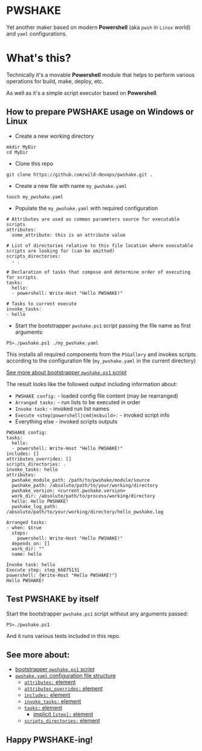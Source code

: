 # PWSHAKE
Yet another maker based on modern **Powershell** (aka `pwsh` in `Linux` world) and `yaml` configurations.

# What's this?
Technically it's a movable **Powershell** module that helps to perform various operations for build, make, deploy, etc.

As well as it's a simple script executor based on **Powershell**.

## How to prepare **PWSHAKE** usage on Windows or Linux

* Create a new working directory

```
mkdir MyDir
cd MyDir
```

* Clone this repo

```
git clone https://github.com/wild-devops/pwshake.git .
```
  
* Create a new file with name `my_pwshake.yaml`

```
touch my_pwshake.yaml
```
* Populate the `my_pwshake.yaml` with required configuration

```
# Attributes are used as common parameters source for executable scripts
attributes:
  some_attribute: this is an attribute value

# List of directories relative to this file location where executable scripts are looking for (can be omitted)
scripts_directories:
  - .

# Declaration of tasks that compose and determine order of executing for scripts
tasks:
  hello:
  - powershell: Write-Host "Hello PWSHAKE!"

# Tasks to current execute
invoke_tasks:
- hello

```

* Start the bootstrapper `pwshake.ps1` script passing the file name as first arguments:

```
PS>./pwshake.ps1 ./my_pwshake.yaml
```
This installs all required components from the `PSGallery` and invokes scripts according to the configuration file (`my_pwshake.yaml` in the current directory)

[See more about bootstrapper `pwshake.ps1` script](../doc/bootstrapper.md)


The result looks like the followed output including information about:
*  `PWSHAKE config:` - loaded config file content (may be rearranged)
*  `Arranged tasks:` - run lists to be executed in order
*  `Invoke task:` - invoked run list names
*  `Execute <step|powershell|cmd|msbuild>:` - invoked script info
*  Everything else - invoked scripts outputs

```
PWSHAKE config:
tasks:
  hello:
  - powershell: Write-Host "Hello PWSHAKE!"
includes: []
attributes_overrides: []
scripts_directories: .
invoke_tasks: hello
attributes:
  pwshake_module_path: /path/to/pwshake/module/source
  pwshake_path: /absolute/path/to/your/working/directory
  pwshake_version: <current.pwshake.version>
  work_dir: /absolute/path/to/process/working/directory
  hello: Hello PWSHAKE!
  pwshake_log_path: /absolute/path/to/your/working/directory/hello_pwshake.log

Arranged tasks:
- when: $true
  steps:
    powershell: Write-Host "Hello PWSHAKE!"
  depends_on: []
  work_dir: ""
  name: hello

Invoke task: hello
Execute step: step_66875131
powershell: {Write-Host "Hello PWSHAKE!"}
Hello PWSHAKE!
```
## Test **PWSHAKE** by itself

Start the bootstrapper `pwshake.ps1` script without any arguments passed:
```
PS>./pwshake.ps1
```
And it runs various tests included in this repo.

## See more about:
* [bootstrapper `pwshake.ps1` script](../doc/bootstrapper.md)
* [`pwshake.yaml` configuration file structure](../doc/config.md)
  * [`attributes:` element](../doc/attributes.md)
  * [`attributes_overrides:` element](../doc/attributes_overrides.md)
  * [`includes:` element](../doc/includes.md)
  * [`invoke_tasks:` element](../doc/invoke_tasks.md)
  * [`tasks:` element](../doc/tasks.md)
    * [implicit `[step]:` element](../doc/step.md)
  * [`scripts_directories:` element](../doc/scripts_directories.md)

## Happy **PWSHAKE**-ing!
